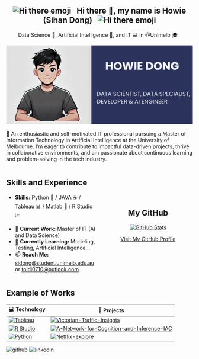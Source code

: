 <div align="center">
  <h2>
    <img src="https://user-images.githubusercontent.com/74038190/213844263-a8897a51-32f4-4b3b-b5c2-e1528b89f6f3.png" width="50px" alt="Hi there emoji" /> 
    &nbsp; Hi there 👋, my name is Howie (Sihan Dong) &nbsp; 
    <img src="https://user-images.githubusercontent.com/74038190/213844263-a8897a51-32f4-4b3b-b5c2-e1528b89f6f3.png" width="50px" alt="Hi there emoji" />
  </h2>
</div>

<div align="center">
  <p>
    Data Science 🔢, Artificial Intelligence 🧠, and IT 💻 in @Unimelb 🎓 &nbsp;
  </p>
</div>


![Profile Photo](./profile_photo.png)

🚀 An enthusiastic and self-motivated IT professional pursuing a Master of Information Technology in Artificial Intelligence at the University of Melbourne. I’m eager to contribute to impactful data-driven projects, thrive in collaborative environments, and am passionate about continuous learning and problem-solving in the tech industry.

<div style="display: flex; justify-content: space-between; align-items: center;">
  <!-- Left section: Skills and Intro -->
  <div style="width: 48%;">
    <h2>Skills and Experience</h2>
    <ul>
      <li><b>Skills:</b> Python 🐍 / JAVA ☕ / Tableau 📊 / Matlab 📐 / R Studio 📈</li>
    </ul>
    <ul>
      <li>🔭 <b>Current Work:</b> Master of IT (AI and Data Science)</li>
      <li>🌱 <b>Currently Learning:</b> Modeling, Testing, Artificial Intelligence...</li>
      <li>📫 <b>Reach Me:</b> <a href="mailto:sidong@student.unimelb.edu.au">sidong@student.unimelb.edu.au</a> or <a href="mailto:toidi0710@outlook.com">toidi0710@outlook.com</a></li>
    </ul>
  </div>

  <!-- Right section: GitHub -->
  <div style="width: 48%; text-align: center;">
    <h2>My GitHub</h2>
    <a href="https://github.com/HowieDong" target="_blank">
      <img src="https://github-readme-stats.vercel.app/api?username=HowieDong&show_icons=true&theme=radical" alt="GitHub Stats" width="100%">
    </a>
    <p><a href="https://github.com/HowieDong" target="_blank">Visit My GitHub Profile</a></p>
  </div>
</div>


## Example of Works
<!-- START OF PROFILE STACK, DO NOT REMOVE -->
| 💻 **Technology** | 🚀 **Projects** |
| - | - |
|[![Tableau](https://img.shields.io/static/v1?label=&message=Tableau&color=E97627&logo=tableau&logoColor=FFFFFF)](https://www.tableau.com/)|[![Victorian-Traffic-Insights](https://img.shields.io/static/v1?label=&message=Victorian-Traffic-Insights&color=000605&logo=github&logoColor=FFFFFF&labelColor=000605)](https://github.com/HowieSihanDong/Victorian-Traffic-Insights-Tableau-Visualization.git)|
|[![R Studio](https://img.shields.io/static/v1?label=&message=R%20Studio&color=75AADB&logo=rstudio&logoColor=FFFFFF)](https://www.rstudio.com/)|[![A-Network-for-Cognition-and-Inference-IAC](https://img.shields.io/static/v1?label=&message=A-Network-for-Cognition-and-Inference-IAC&color=000605&logo=github&logoColor=FFFFFF&labelColor=000605)](https://github.com/HowieSihanDong/A-Network-for-Cognition-and-Inference-IAC.git)|
|[![Python](https://img.shields.io/static/v1?label=&message=Python&color=3776AB&logo=python&logoColor=FFFFFF)](https://www.python.org/)|[![Netflix-explore](https://img.shields.io/static/v1?label=&message=Netflix-explore&color=E50914&logo=netflix&logoColor=FFFFFF)](https://github.com/HowieSihanDong/Netflix.git)|


<!-- END OF PROFILE STACK, DO NOT REMOVE -->



[<img src='https://cdn.jsdelivr.net/npm/simple-icons@3.0.1/icons/github.svg' alt='github' height='40'>](https://github.com/HowieSihanDong)  [<img src='https://cdn.jsdelivr.net/npm/simple-icons@3.0.1/icons/linkedin.svg' alt='linkedin' height='40'>](https://www.linkedin.com/in/www.linkedin.com/in/howie-sihan-dong/)  

